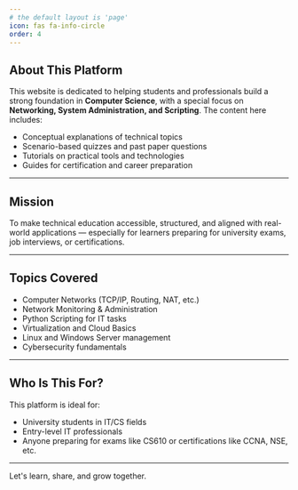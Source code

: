 ```yaml
---
# the default layout is 'page'
icon: fas fa-info-circle
order: 4
---
```




## About This Platform

This website is dedicated to helping students and professionals build a strong foundation in **Computer Science**, with a special focus on **Networking, System Administration, and Scripting**. The content here includes:

- Conceptual explanations of technical topics
- Scenario-based quizzes and past paper questions
- Tutorials on practical tools and technologies
- Guides for certification and career preparation

---

## Mission

To make technical education accessible, structured, and aligned with real-world applications — especially for learners preparing for university exams, job interviews, or certifications.

---

## Topics Covered

- Computer Networks (TCP/IP, Routing, NAT, etc.)
- Network Monitoring & Administration
- Python Scripting for IT tasks
- Virtualization and Cloud Basics
- Linux and Windows Server management
- Cybersecurity fundamentals

---

## Who Is This For?

This platform is ideal for:

- University students in IT/CS fields
- Entry-level IT professionals
- Anyone preparing for exams like CS610 or certifications like CCNA, NSE, etc.

---


Let's learn, share, and grow together.

